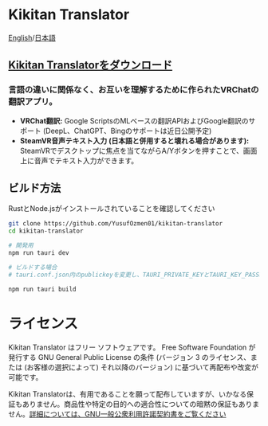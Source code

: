 # Kikitan Translator
[English](https://github.com/YusufOzmen01/kikitan-translator)/[日本語](https://github.com/YusufOzmen01/kikitan-translator/blob/main/README_jp.md)

## [Kikitan Translatorをダウンロード](https://github.com/yusufozmen01/kikitan-translator/releases/download/latest/Kikitan.Translator_x64-setup.exe)

### 言語の違いに関係なく、お互いを理解するために作られたVRChatの翻訳アプリ。

- **VRChat翻訳:** Google ScriptsのMLベースの翻訳APIおよびGoogle翻訳のサポート (DeepL、ChatGPT、Bingのサポートは近日公開予定)
- **SteamVR音声テキスト入力 (日本語と併用すると壊れる場合があります):** SteamVRでデスクトップに焦点を当てながらA/Yボタンを押すことで、画面上に音声でテキスト入力ができます。

## ビルド方法

RustとNode.jsがインストールされていることを確認してください

```sh
git clone https://github.com/YusufOzmen01/kikitan-translator
cd kikitan-translator

# 開発用
npm run tauri dev

# ビルドする場合
# tauri.conf.json内のpublickeyを変更し、TAURI_PRIVATE_KEYとTAURI_KEY_PASSWORD環境変数を割り当てることを確認してください（これらの生成方法についてはtauriのwikiを参照してください）

npm run tauri build
```

# ライセンス

Kikitan Translator はフリー ソフトウェアです。
Free Software Foundation が発行する GNU General Public License の条件 (バージョン 3 のライセンス、または (お客様の選択によって) それ以降のバージョン) に基づいて再配布や改変が可能です。

Kikitan Translatorは、有用であることを願って配布していますが、いかなる保証もありません。商品性や特定の目的への適合性についての暗黙の保証もありません。[詳細については、GNU一般公衆利用許諾契約書をご覧ください](https://www.gnu.org/licenses/gpl-3.0.ja.html)
